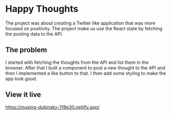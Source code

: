 # Happy Thoughts

The project was about creating a Twitter like application that was more focused on positivity. The project make us use the React state by fetching the posting data to the API. 

## The problem

I started with fetching the thoughts from the API and list them in the browser. After that I built a component to post a new thought to the API and then I implemented a like button to that. I then add some styling to make the app look good. 

## View it live

https://musing-dubinsky-7f8e30.netlify.app/
